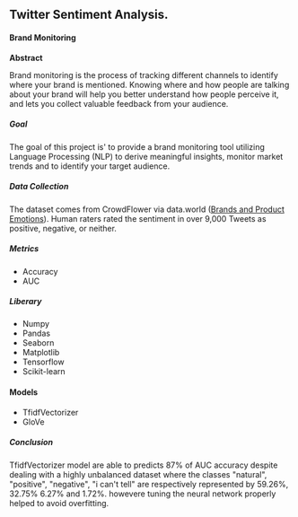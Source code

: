 ## Twitter Sentiment Analysis.

#### Brand Monitoring

**Abstract**

Brand monitoring is the process of tracking different channels to identify where your brand is mentioned. Knowing where and how people are talking about your brand will help you better understand how people perceive it, and lets you collect valuable feedback from your audience. 

##### Goal

The goal of this project is' to provide a brand monitoring tool utilizing Language Processing (NLP) to derive meaningful insights, monitor market trends and to identify your target audience.

##### Data Collection

The dataset comes from CrowdFlower via data.world ([Brands and Product Emotions](https://www.crowdflower.com/data-for-everyone/)). Human raters rated the sentiment in over 9,000 Tweets as positive, negative, or neither.

##### Metrics

- Accuracy
- AUC

##### Liberary

- Numpy
- Pandas
- Seaborn
- Matplotlib
- Tensorflow
- Scikit-learn

#### Models

- TfidfVectorizer
- GloVe 

##### Conclusion

TfidfVectorizer model are able to predicts 87% of AUC accuracy despite dealing with a highly unbalanced dataset where the classes  "natural", "positive", "negative", "i can't tell" are respectively represented by 59.26%, 32.75% 6.27% and 1.72%. howevere tuning the neural network properly helped to avoid overfitting.





